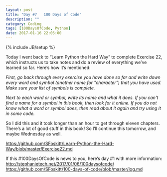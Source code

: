 ```yaml
---
layout: post
title: "Day #7   100 Days of Code"
description: ""
category: Coding
tags: [100DaysOfCode, Python]
date: 2017-01-16 22:05:00
---
```

{% include JB/setup %}

Today I went back to “Learn Python the Hard Way” to complete Exercise 22, which instructs us to take notes and do a review of everything we’ve learned so far.  Here’s how it’s mentioned:

_First, go back through every exercise you have done so far and write down every word and symbol (another name for "character") that you have used. Make sure your list of symbols is complete._

_Next to each word or symbol, write its name and what it does. If you can't find a name for a symbol in this book, then look for it online. If you do not know what a word or symbol does, then read about it again and try using it in some code._

So I did this and it took longer than an hour to get through eleven chapters.  There’s a lot of good stuff in this book!  So I’ll continue this tomorrow, and maybe Wednesday as well.

https://github.com/SFoskitt/Learn-Python-the-Hard-Way/blob/master/Exercise22.md


If this #100DaysOfCode is news to you, here’s day #1 with more information:
http://stephanietech.net/2017/01/06/100daysofcode/
https://github.com/SFoskitt/100-days-of-code/blob/master/log.md